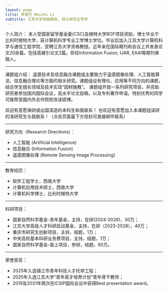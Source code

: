 ```yaml
---
layout: page
title: 李美竹 Meizhu Li
subtitle: 江苏大学资格教授, 硕士研究生导师
---
```


个人简介：
本人受国家留学基金委(CSC)及根特大学BOF项目资助，博士毕业于比利时根特大学，获计算机科学专业工学博士学位。毕业后加入江苏大学计算机科学与通信工程学院，受聘江苏大学资格教授。近年来在国际期刊和会议上共发表论文20余篇，包括高被引论文2篇。担任Information Fusion, IJAR, EAAI等期刊审稿人。



---

课题组介绍：
遥感技术及信息融合课题组主要致力于遥感图像处理、人工智能算法、信息融合理论等方面的相关研究。课题组设有理论、应用等不同方向的课题，结合学生擅长领域及技术实现“因材施教”。
课题组开放一系列研究项目，并资助研究者参加国内国际会议，高水平论文投稿，以及专利著作申请。特别优秀的同学可推荐至国内外合作院校攻读硕博。

欢迎有意愿保研或出国深造的本科生和我联系！
也欢迎有意愿加入本课题组读研的准研究生与我联系！（点击页面最下方信封可直接邮件联系）

---

研究方向（Research Directions）：
- 人工智能 (Artificial Intelligence)
- 信息融合 (Information Fusion)
- 遥感图像处理 (Remote Sensing Image Processing)

---

教育经历：
- 软件工程学士，西南大学
- 计算机应用技术硕士，西南大学
- 计算机科学博士，比利时根特大学

---

科研项目：
- 国家自然科学基金-青年基金，主持，在研(2024-2026)，30万；
- 江苏大学高级人才科研启动基金，主持，在研（2023-2028），40万；
- 重庆市研究生创新项目，主持，结题，1万；
- 中央高校基本科研业务费项目，主持，结题，1万；
- 国家自然科学基金-面上项目，参研，结题，60万。

---

荣誉获奖：
- 2025年入选镇江市青年科技人才托举工程；
- 2025年入选江苏大学“青年英才培育计划”青年骨干教师；
- 2019及2021年两次在ICSIP国际会议中获得Best presentation award。

